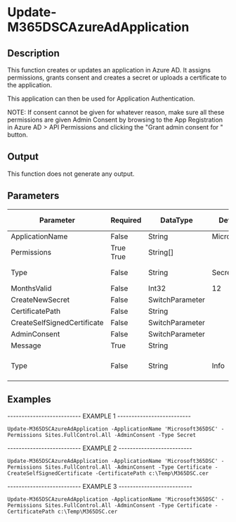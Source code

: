 ﻿# Update-M365DSCAzureAdApplication

## Description

This function creates or updates an application in Azure AD. It assigns permissions,
grants consent and creates a secret or uploads a certificate to the application.

This application can then be used for Application Authentication.

NOTE:
If consent cannot be given for whatever reason, make sure all these permissions are
given Admin Consent by browsing to the App Registration in Azure AD > API Permissions
and clicking the "Grant admin consent for <orgname>" button.

## Output

This function does not generate any output.

## Parameters

| Parameter | Required | DataType | Default Value | Allowed Values | Description |
| --- | --- | --- | --- | --- | --- |
| ApplicationName | False | String | Microsoft365DSC |  |  |
| Permissions | True True | String[] |  |  |  |
| Type | False | String | Secret | Secret, Certificate |  |
| MonthsValid | False | Int32 | 12 |  |  |
| CreateNewSecret | False | SwitchParameter |  |  |  |
| CertificatePath | False | String |  |  |  |
| CreateSelfSignedCertificate | False | SwitchParameter |  |  |  |
| AdminConsent | False | SwitchParameter |  |  |  |
| Message | True | String |  |  |  |
| Type | False | String | Info | Error, Warning, Info |  |

## Examples

-------------------------- EXAMPLE 1 --------------------------

`Update-M365DSCAzureAdApplication -ApplicationName 'Microsoft365DSC' -Permissions Sites.FullControl.All -AdminConsent -Type Secret`

-------------------------- EXAMPLE 2 --------------------------

`Update-M365DSCAzureAdApplication -ApplicationName 'Microsoft365DSC' -Permissions Sites.FullControl.All -AdminConsent -Type Certificate -CreateSelfSignedCertificate -CertificatePath c:\Temp\M365DSC.cer`

-------------------------- EXAMPLE 3 --------------------------

`Update-M365DSCAzureAdApplication -ApplicationName 'Microsoft365DSC' -Permissions Sites.FullControl.All -AdminConsent -Type Certificate -CertificatePath c:\Temp\M365DSC.cer`


